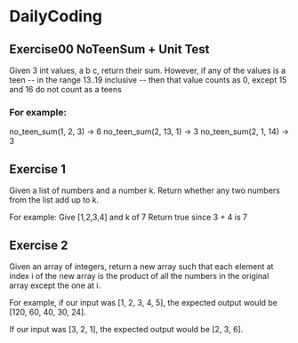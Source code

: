 # DailyCoding

## Exercise00 NoTeenSum + Unit Test
Given 3 int values, a b c, return their sum.
However, if any of the values is a teen
-- in the range 13..19 inclusive --
then that value counts as 0,
except 15 and 16 do not count as a teens

 ### For example:
no_teen_sum(1, 2, 3) → 6
no_teen_sum(2, 13, 1) → 3
no_teen_sum(2, 1, 14) → 3

## Exercise 1
Given a list of numbers and a number k.
Return whether any two numbers from the list add up to k.

For example:
Give [1,2,3,4] and k of 7
Return true since 3 + 4 is 7

## Exercise 2
Given an array of integers,
return a new array
such that each element at index i of the new array
is the product of all the numbers in the original array except the one at i.

For example, if our input was [1, 2, 3, 4, 5],
the expected output would be [120, 60, 40, 30, 24].

If our input was [3, 2, 1],
the expected output would be [2, 3, 6].

